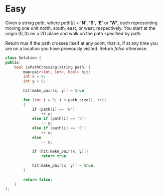 # Easy

Given a string $path$, where $path[i]$ = **'N'**, **'S'**, **'E'** or **'W'**, each representing moving one unit north, south, east, or west, respectively. You start at the origin ($0, 0$) on a 2D plane and walk on the path specified by $path$.

Return $true$ if the path crosses itself at any point, that is, if at any time you are on a location you have previously visited. Return $false$ otherwise.

```cpp
class Solution {
public:
    bool isPathCrossing(string path) {
        map<pair<int, int>, bool> hit;
        int x = 0;
        int y = 0;
        
        hit[make_pair(x, y)] = true;
        
        for (int i = 0; i < path.size(); ++i)
        {
            if (path[i] == 'N')
                ++ y;
            else if (path[i] == 'S')
                -- y;
            else if (path[i] == 'E')
                ++ x;
            else
                -- x;
            
            if (hit[make_pair(x, y)])
                return true;
            
            hit[make_pair(x, y)] = true;
        }
        
        return false;
    }
};
```
